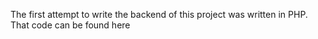 The first attempt to write the backend of this project was written in PHP. That code can be found here
